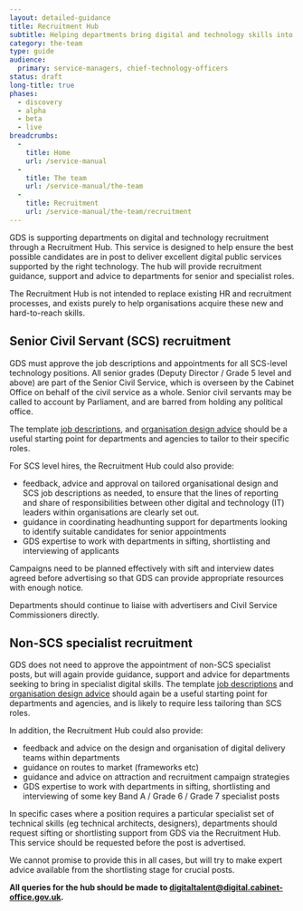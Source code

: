 ```yaml
---
layout: detailed-guidance
title: Recruitment Hub
subtitle: Helping departments bring digital and technology skills into government
category: the-team
type: guide
audience:
  primary: service-managers, chief-technology-officers
status: draft
long-title: true
phases:
  - discovery
  - alpha
  - beta
  - live
breadcrumbs:
  -
    title: Home
    url: /service-manual
  -
    title: The team
    url: /service-manual/the-team
  -
    title: Recruitment
    url: /service-manual/the-team/recruitment
---
```


GDS is supporting departments on digital and technology recruitment through a Recruitment Hub. This service is designed to help ensure the best possible candidates are in post to deliver excellent digital public services supported by the right technology. The hub will provide recruitment guidance, support and advice to departments for senior and specialist roles.

The Recruitment Hub is not intended to replace existing HR and recruitment processes, and exists purely to help organisations acquire these new and hard-to-reach skills.

## Senior Civil Servant (SCS) recruitment

GDS must approve the job descriptions and appointments for all SCS-level technology positions. All senior grades (Deputy Director / Grade 5 level and above) are part of the Senior Civil Service, which is overseen by the Cabinet Office on behalf of the civil service as a whole. Senior civil servants may be called to account by Parliament, and are barred from holding any political office. 

The template [job descriptions](/service-manual/the-team/recruitment/job-descriptions), and [organisation design advice](/service-manual/the-team/recruitment/scs-orgdesign) should be a useful starting point for departments and agencies to tailor to their specific roles.

For SCS level hires, the Recruitment Hub could also provide:

* feedback, advice and approval on tailored organisational design and SCS job descriptions as needed, to ensure that the lines of reporting and share of responsibilities between other digital and technology (IT) leaders within organisations are clearly set out.
* guidance in coordinating headhunting support for departments looking to identify suitable candidates for senior appointments
* GDS expertise to work with departments in sifting, shortlisting and interviewing of applicants

Campaigns need to be planned effectively with sift and interview dates agreed before advertising so that GDS can provide appropriate resources with enough notice. 

Departments should continue to liaise with advertisers and Civil Service Commissioners directly.

## Non-SCS specialist recruitment

GDS does not need to approve the appointment of non-SCS specialist posts, but will again provide guidance, support and advice for departments seeking to bring in specialist digital skills. The template [job descriptions](/service-manual/the-team/recruitment/job-descriptions) and [organisation design advice](/service-manual/the-team/recruitment/scs-orgdesign) should again be a useful starting point for departments and agencies, and is likely to require less tailoring than SCS roles.

In addition, the Recruitment Hub could also provide:

* feedback and advice on the design and organisation of digital delivery teams within departments
* guidance on routes to market (frameworks etc)
* guidance and advice on attraction and recruitment campaign strategies 
* GDS expertise to work with departments in sifting, shortlisting and interviewing of some key Band A / Grade 6 / Grade 7 specialist posts

In specific cases where a position requires a particular specialist set of technical skills (eg technical architects, designers), departments should request sifting or shortlisting support from GDS via the Recruitment Hub. This service should be requested before the post is advertised. 

We cannot promise to provide this in all cases, but will try to make expert advice available from the shortlisting stage for crucial posts.

**All queries for the hub should be made to [digitaltalent@digital.cabinet-office.gov.uk](mailto:digitaltalent@digital.cabinet-office.gov.uk).**
